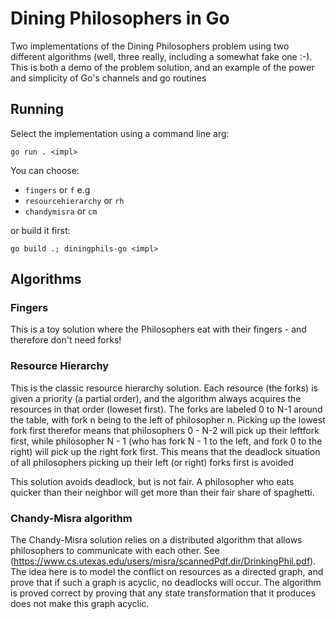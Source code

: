 # Dining Philosophers in Go

Two implementations of the Dining Philosophers problem using
two different  algorithms (well, three really, including a somewhat fake one :-). This is both a demo of the problem 
solution, and an example of the power and simplicity of Go's channels and go routines

## Running

Select the implementation using a command line arg:

    go run . <impl>

You can choose:
- `fingers` or `f` e.g
- `resourcehierarchy` or `rh`
- `chandymisra` or `cm`

or build it first:

    go build .; diningphils-go <impl>

## Algorithms

### Fingers

This is a toy solution where the Philosophers eat with their fingers - and therefore don't need forks!

### Resource Hierarchy

This is the classic resource hierarchy solution. Each resource (the forks) is given a priority (a partial order), and the algorithm
always acquires the resources in that order (loweset first). The forks are labeled 0 to N-1 around the table, with fork n being to the left of
philosopher n. Picking up the lowest fork first therefor means that philosophers 0 - N-2 will pick up their leftfork first, while philosopher
N - 1 (who has fork N - 1 to the left, and fork 0 to the right) will pick up the right fork first. This means
that the deadlock situation of all philosophers picking up their left (or right) forks first is avoided

This solution avoids deadlock, but is not fair. A philosopher who eats quicker than their neighbor will
get more than their fair share of spaghetti.

### Chandy-Misra algorithm

The Chandy-Misra solution relies on a distributed algorithm that allows philosophers to communicate with each other. See
(https://www.cs.utexas.edu/users/misra/scannedPdf.dir/DrinkingPhil.pdf). The idea here is to model the conflict on resources as a directed
graph, and prove that if such a graph is acyclic, no deadlocks will occur. The algorithm is proved correct
by proving that any state transformation that it produces does not make this graph acyclic.
